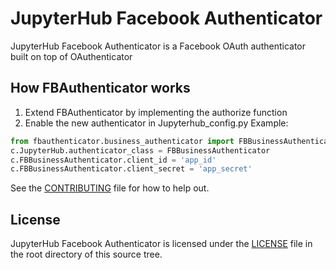 # JupyterHub Facebook Authenticator
JupyterHub Facebook Authenticator is a Facebook OAuth authenticator built on top of OAuthenticator


## How FBAuthenticator works
1. Extend FBAuthenticator by implementing the authorize function
2. Enable the new authenticator in Jupyterhub_config.py
Example:
```python
from fbauthenticator.business_authenticator import FBBusinessAuthenticator
c.JupyterHub.authenticator_class = FBBusinessAuthenticator
c.FBBusinessAuthenticator.client_id = 'app_id'
c.FBBusinessAuthenticator.client_secret = 'app_secret'
```

See the [CONTRIBUTING](CONTRIBUTING.md) file for how to help out.

## License
JupyterHub Facebook Authenticator is licensed under the [LICENSE](LICENSE) file in the root directory of this source tree.
